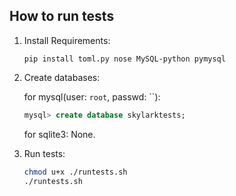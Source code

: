 How to run tests
-----------------

1. Install Requirements:

   ```
   pip install toml.py nose MySQL-python pymysql
   ```

2. Create databases:

   for mysql(user: `root`, passwd: ``):
   ```sql
   mysql> create database skylarktests;
   ```

   for sqlite3: None.

3. Run tests:

   ```bash
   chmod u+x ./runtests.sh
   ./runtests.sh
   ```
